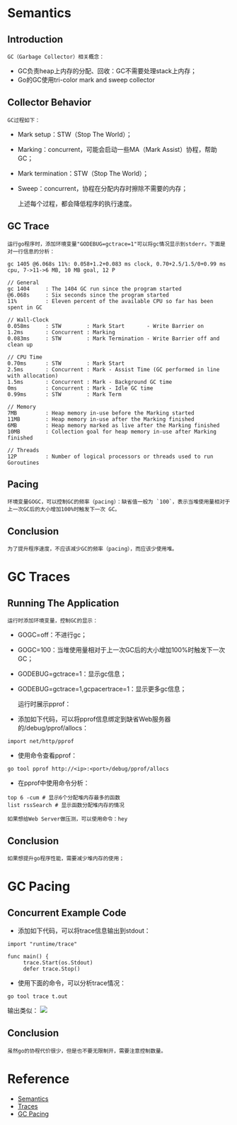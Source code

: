 # Semantics
## Introduction
    GC（Garbage Collector）相关概念：
* GC负责heap上内存的分配、回收：GC不需要处理stack上内存；
* Go的GC使用tri-color mark and sweep collector

## Collector Behavior
    GC过程如下：
* Mark setup：STW（Stop The World）；
* Marking：concurrent，可能会启动一些MA（Mark Assist）协程，帮助GC；
* Mark termination：STW（Stop The World）；
* Sweep：concurrent，协程在分配内存时擦除不需要的内存；

    上述每个过程，都会降低程序的执行速度。

## GC Trace
    运行go程序时，添加环境变量"GODEBUG=gctrace=1"可以将gc情况显示到stderr。下面是对一行信息的分析：
```
gc 1405 @6.068s 11%: 0.058+1.2+0.083 ms clock, 0.70+2.5/1.5/0+0.99 ms cpu, 7->11->6 MB, 10 MB goal, 12 P

// General
gc 1404     : The 1404 GC run since the program started
@6.068s     : Six seconds since the program started
11%         : Eleven percent of the available CPU so far has been spent in GC

// Wall-Clock
0.058ms     : STW        : Mark Start       - Write Barrier on
1.2ms       : Concurrent : Marking
0.083ms     : STW        : Mark Termination - Write Barrier off and clean up

// CPU Time
0.70ms      : STW        : Mark Start
2.5ms       : Concurrent : Mark - Assist Time (GC performed in line with allocation)
1.5ms       : Concurrent : Mark - Background GC time
0ms         : Concurrent : Mark - Idle GC time
0.99ms      : STW        : Mark Term

// Memory
7MB         : Heap memory in-use before the Marking started
11MB        : Heap memory in-use after the Marking finished
6MB         : Heap memory marked as live after the Marking finished
10MB        : Collection goal for heap memory in-use after Marking finished

// Threads
12P         : Number of logical processors or threads used to run Goroutines
```

## Pacing
    环境变量GOGC，可以控制GC的频率（pacing）：缺省值一般为 `100`，表示当堆使用量相对于上一次GC后的大小增加100%时触发下一次 GC。

## Conclusion
    为了提升程序速度，不应该减少GC的频率（pacing），而应该少使用堆。

# GC Traces
## Running The Application
    运行时添加环境变量，控制GC的显示：
* GOGC=off：不进行gc；
* GOGC=100：当堆使用量相对于上一次GC后的大小增加100%时触发下一次 GC；
* GODEBUG=gctrace=1：显示gc信息；
* GODEBUG=gctrace=1,gcpacertrace=1：显示更多gc信息；


    运行时展示pprof：
* 添加如下代码，可以将pprof信息绑定到缺省Web服务器的/debug/pprof/allocs：
```
import net/http/pprof
```
* 使用命令查看pprof：
```
go tool pprof http://<ip>:<port>/debug/pprof/allocs
```
* 在pprof中使用命令分析：
```
top 6 -cum # 显示6个分配堆内存最多的函数
list rssSearch # 显示函数分配堆内存的情况
```

    如果想给Web Server做压测，可以使用命令：hey

## Conclusion
    如果想提升go程序性能，需要减少堆内存的使用；

# GC Pacing
## Concurrent Example Code
* 添加如下代码，可以将trace信息输出到stdout：
```
import "runtime/trace"

func main() {
     trace.Start(os.Stdout)
     defer trace.Stop()
```
* 使用下面的命令，可以分析trace情况：
```
go tool trace t.out
```
输出类似：
![](https://www.ardanlabs.com/images/goinggo/103_figure2.png?v2)

## Conclusion
    虽然go的协程代价很少，但是也不要无限制开，需要注意控制数量。

# Reference
* [Semantics](https://www.ardanlabs.com/blog/2018/12/garbage-collection-in-go-part1-semantics.html)
* [Traces](https://www.ardanlabs.com/blog/2019/05/garbage-collection-in-go-part2-gctraces.html)
* [GC Pacing](https://www.ardanlabs.com/blog/2019/07/garbage-collection-in-go-part3-gcpacing.html)
